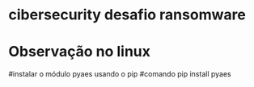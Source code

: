 # cibersecurity desafio ransomware

# Observação no linux  
#instalar o módulo pyaes usando o pip
#comando  pip install pyaes
